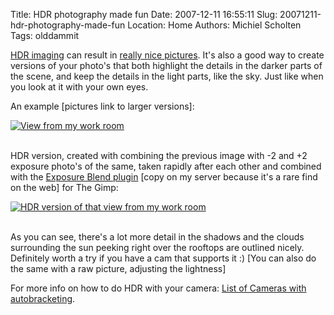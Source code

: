 Title: HDR photography made fun
Date: 2007-12-11 16:55:11
Slug: 20071211-hdr-photography-made-fun
Location: Home
Authors: Michiel Scholten
Tags: olddammit

<p><a href="http://en.wikipedia.org/wiki/High_dynamic_range_imaging">HDR imaging</a> can result in <a href="http://www.flickr.com/groups/hdr/pool/">really nice pictures</a>. It's also a good way to create versions of your photo's that both highlight the details in the darker parts of the scene, and keep the details in the light parts, like the sky. Just like when you look at it with your own eyes.</p>

<p>An example [pictures link to larger versions]:</p>

<div class="content-image"><div><a href="http://aquariusoft.org/gallery/v/photographs/nature/img_0708.jpg.html"><img src="http://aquariusoft.org/~mbscholt/images/content/img_0708_500px.jpg" alt="View from my work room" title="View from my work room" /></a></div></div>
<br style="clear: both;" />

<p>HDR version, created with combining the previous image with -2 and +2 exposure photo's of the same, taken rapidly after each other and combined with the <a href="http://aquariusoft.org/files/exposure-blend-tinyscheme.scm">Exposure Blend plugin</a> [copy on my server because it's a rare find on the web] for The Gimp:</p>

<div class="content-image"><div><a href="http://aquariusoft.org/gallery/v/photographs/nature/img_0708_hdr.jpg.html"><img src="http://aquariusoft.org/~mbscholt/images/content/img_0708_hdr_500px.jpg" alt="HDR version of that view from my work room" title="HDR version of that view from my work room" /></a></div></div>
<br style="clear: both;" />

<p>As you can see, there's a lot more detail in the shadows and the clouds surrounding the sun peeking right over the rooftops are outlined nicely. Definitely worth a try if you have a cam that supports it :) [You can also do the same with a raw picture, adjusting the lightness]</p>

<p>For more info on how to do HDR with your camera: <a href="http://www.mediachance.com/hdri/bracketlist.html"> List of Cameras with autobracketing</a>.</p>